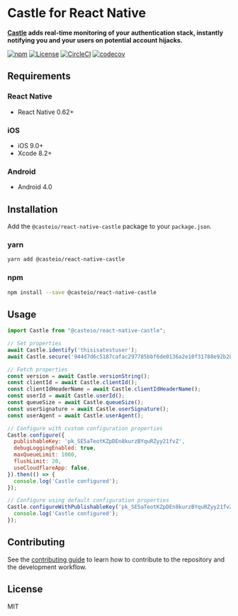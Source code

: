 # Castle for React Native

**[Castle](https://castle.io) adds real-time monitoring of your authentication stack, instantly notifying you and your users on potential account hijacks.**

[![npm](https://img.shields.io/npm/v/@casteio/react-native-castle)](https://www.npmjs.com/package/@casteio/react-native-castle)
[![License](https://img.shields.io/npm/l/@casteio/react-native-castle)](https://www.npmjs.com/package/@casteio/react-native-castle)
[![CircleCI](https://img.shields.io/circleci/build/github/castle/castle-react-native/master?token=5e33890a81d6ff15736b559ad252a3b6ab6db9b2)](https://circleci.com/gh/castle/castle-react-native)
[![codecov](https://codecov.io/gh/castle/castle-react-native/branch/master/graph/badge.svg)](https://codecov.io/gh/castle/castle-react-native)

## Requirements

### React Native
 - React Native 0.62+

### iOS
 - iOS 9.0+
 - Xcode 8.2+

### Android
 - Android 4.0

## Installation

Add the `@casteio/react-native-castle` package to your `package.json`.

### yarn

```bash
yarn add @casteio/react-native-castle
```

### npm

```bash
npm install --save @casteio/react-native-castle
```

## Usage

```js
import Castle from "@casteio/react-native-castle";

// Set properties
await Castle.identify('thisisatestuser');
await Castle.secure('944d7d6c5187cafac297785bbf6de0136a2e10f31788e92b2822f5cfd407fa52');

// Fetch properties
const version = await Castle.versionString();
const clientId = await Castle.clientId();
const clientIdHeaderName = await Castle.clientIdHeaderName();
const userId = await Castle.userId();
const queueSize = await Castle.queueSize();
const userSignature = await Castle.userSignature();
const userAgent = await Castle.userAgent();

// Configure with custom configuration properties
Castle.configure({
  publishableKey: 'pk_SE5aTeotKZpDEn8kurzBYquRZyy21fvZ',
  debugLoggingEnabled: true,
  maxQueueLimit: 1000,
  flushLimit: 20,
  useCloudflareApp: false,
}).then(() => {
  console.log('Castle configured');
});

// Configure using default configuration properties
Castle.configureWithPublishableKey('pk_SE5aTeotKZpDEn8kurzBYquRZyy21fvZ').then(() => {
  console.log('Castle configured');
});

```

## Contributing

See the [contributing guide](CONTRIBUTING.md) to learn how to contribute to the repository and the development workflow.

## License

MIT
